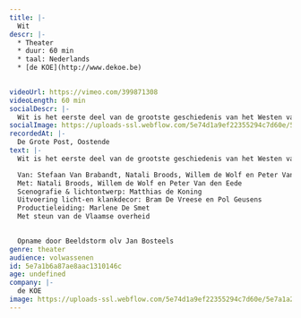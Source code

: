 ```yaml
---
title: |-
  Wit
descr: |-
  * Theater
  * duur: 60 min
  * taal: Nederlands
  * [de KOE](http://www.dekoe.be)

  ‍
videoUrl: https://vimeo.com/399871308
videoLength: 60 min
socialDescr: |-
  Wit is het eerste deel van de grootste geschiedenis van het Westen van de KOE. In Wit zoeken we, om te beginnen, naar een nieuwe onbevangenheid, proberen we terug te gaan naar het - voor ons in ieder geval toen nog - ideologieloze witte Westen van onze jeugd. We willen kijken óf en hoe lang we het volhouden: de vertelling zonder dubbele bodem, zonder politieke agenda of verborgen kunstjargon. Of we het überhaupt nog wel kunnen: Blanco.
socialImage: https://uploads-ssl.webflow.com/5e74d1a9ef22355294c7d60e/5e7a1a238b6b961c1fc0e07d_DeKoe_Wit.jpg
recordedAt: |-
  De Grote Post, Oostende
text: |-
  Wit is het eerste deel van de grootste geschiedenis van het Westen van de KOE. In Wit zoeken we, om te beginnen, naar een nieuwe onbevangenheid, proberen we terug te gaan naar het - voor ons in ieder geval toen nog - ideologieloze witte Westen van onze jeugd. We willen kijken óf en hoe lang we het volhouden: de vertelling zonder dubbele bodem, zonder politieke agenda of verborgen kunstjargon. Of we het überhaupt nog wel kunnen: Blanco.

  Van: Stefaan Van Brabandt, Natali Broods, Willem de Wolf en Peter Van den Eede
  Met: Natali Broods, Willem de Wolf en Peter Van den Eede  
  Scenografie & lichtontwerp: Matthias de Koning
  Uitvoering licht-en klankdecor: Bram De Vreese en Pol Geusens  
  Productieleiding: Marlene De Smet
  Met steun van de Vlaamse overheid
  

  Opname door Beeldstorm olv Jan Bosteels
genre: theater
audience: volwassenen
id: 5e7a1b6a87ae8aac1310146c
age: undefined
company: |-
  de KOE
image: https://uploads-ssl.webflow.com/5e74d1a9ef22355294c7d60e/5e7a1a238b6b961c1fc0e07d_DeKoe_Wit.jpg
---
```

